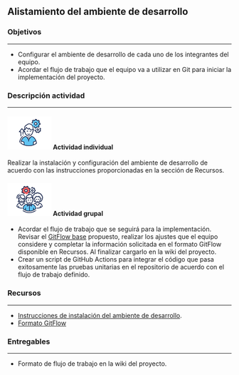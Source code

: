 ## Alistamiento del ambiente de desarrollo

### Objetivos

---
* Configurar el ambiente de desarrollo de cada uno de los integrantes del equipo.
* Acordar el flujo de trabajo que el equipo va a utilizar en Git para iniciar la implementación del proyecto.

### Descripción actividad

---
#### ![](./../../../assets/images/individuo.png) Actividad individual

Realizar la instalación y configuración del ambiente de desarrollo de acuerdo con las instrucciones proporcionadas en la sección de Recursos.

#### ![](./../../../assets/images/grupo.png) Actividad grupal

* Acordar el flujo de trabajo que se seguirá para la implementación. Revisar el [GitFlow base](../semana3/s3_gitflow) propuesto, realizar los ajustes que el equipo considere y completar la información solicitada en el formato GitFlow disponible en Recursos. Al finalizar cargarlo en la wiki del proyecto.
* Crear un script de GitHub Actions para integrar el código que pasa exitosamente las pruebas unitarias en el repositorio de acuerdo con el flujo de trabajo definido.


### Recursos 

---
* [Instrucciones de instalación del ambiente de desarrollo](https://misovirtual.virtual.uniandes.edu.co/codelabs/tutorial-alistamiento/index.html#0).
* [Formato GitFlow](https://www.coursera.org/learn/procesos-de-desarrollo-agil/resources/SJjwI)

### Entregables 

---
* Formato de flujo de trabajo en la wiki del proyecto.
